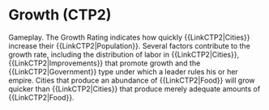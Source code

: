 # Growth (CTP2)

Gameplay.
The Growth Rating indicates how quickly {{LinkCTP2|Cities}} increase their {{LinkCTP2|Population}}. Several factors contribute to the growth rate, including the distribution of labor in {{LinkCTP2|Cities}}, {{LinkCTP2|Improvements}} that promote growth and the {{LinkCTP2|Government}} type under which a leader rules his or her empire. Cities that produce an abundance of {{LinkCTP2|Food}} will grow quicker than {{LinkCTP2|Cities}} that produce merely adequate amounts of {{LinkCTP2|Food}}.